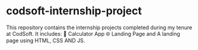 # codsoft-internship-project
This repository contains the internship projects completed during my tenure at CodSoft. It includes:  🔢 Calculator App   🌐 Landing Page  and A landing page using HTML, CSS AND JS.
